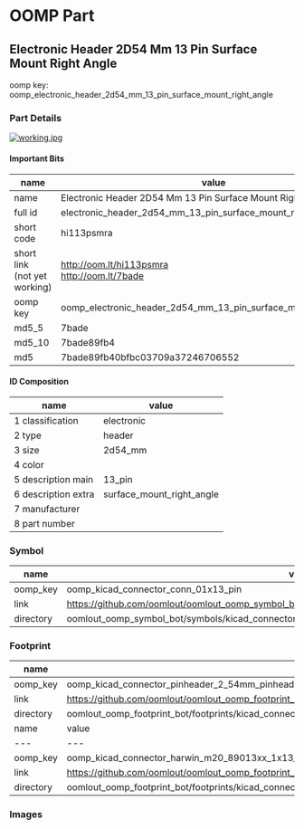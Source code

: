 # OOMP Part  
## Electronic Header 2D54 Mm 13 Pin Surface Mount Right Angle  
  
oomp key: oomp_electronic_header_2d54_mm_13_pin_surface_mount_right_angle  
  
### Part Details  
  
[![working.jpg](working_600.jpg)](working.jpg)  
  
#### Important Bits  
| name | value | 
| --- | --- | 
| name | Electronic Header 2D54 Mm 13 Pin Surface Mount Right Angle | 
| full id | electronic_header_2d54_mm_13_pin_surface_mount_right_angle | 
| short code | hi113psmra | 
| short link<br>(not yet working) | http://oom.lt/hi113psmra<br>http://oom.lt/7bade | 
| oomp key | oomp_electronic_header_2d54_mm_13_pin_surface_mount_right_angle | 
| md5_5 | 7bade | 
| md5_10 | 7bade89fb4 | 
| md5 | 7bade89fb40bfbc03709a37246706552 | 
#### ID Composition  
| name | value | 
| --- | --- | 
| 1 classification | electronic | 
| 2 type | header | 
| 3 size | 2d54_mm | 
| 4 color |  | 
| 5 description main | 13_pin | 
| 6 description extra | surface_mount_right_angle | 
| 7 manufacturer |  | 
| 8 part number |  | 
### Symbol  
| name | value | 
| --- | --- | 
| oomp_key | oomp_kicad_connector_conn_01x13_pin | 
| link | https://github.com/oomlout/oomlout_oomp_symbol_bot/tree/main/symbols/kicad_connector_conn_01x13_pin | 
| directory | oomlout_oomp_symbol_bot/symbols/kicad_connector_conn_01x13_pin//working/working.kicad_sym | 
### Footprint  
| name | value | 
| --- | --- | 
| oomp_key | oomp_kicad_connector_pinheader_2_54mm_pinheader_1x13_p2_54mm_vertical | 
| link | https://github.com/oomlout/oomlout_oomp_footprint_bot/tree/main/foootprntss/kicad_connector_pinheader_2_54mm_pinheader_1x13_p2_54mm_vertical | 
| directory | oomlout_oomp_footprint_bot/footprints/kicad_connector_pinheader_2_54mm_pinheader_1x13_p2_54mm_vertical//working/working.kicad_mod | 
| name | value | 
| --- | --- | 
| oomp_key | oomp_kicad_connector_harwin_m20_89013xx_1x13_p2_54mm_horizontal | 
| link | https://github.com/oomlout/oomlout_oomp_footprint_bot/tree/main/foootprntss/kicad_connector_harwin_m20_89013xx_1x13_p2_54mm_horizontal | 
| directory | oomlout_oomp_footprint_bot/footprints/kicad_connector_harwin_m20_89013xx_1x13_p2_54mm_horizontal//working/working.kicad_mod | 
### Images  
